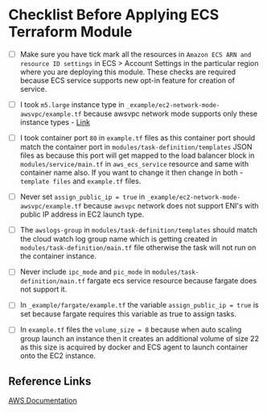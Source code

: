 # Checklist Before Applying ECS Terraform Module

- [ ] Make sure you have tick mark all the resources in `Amazon ECS ARN and resource ID settings` in ECS > Account Settings in the particular region where you are deploying this module. These checks are required because ECS service supports new opt-in feature for creation of service.

- [ ] I took `m5.large` instance type in `_example/ec2-network-mode-awsvpc/example.tf` because awsvpc network mode supports only these instance types - [Link](https://docs.aws.amazon.com/AmazonECS/latest/developerguide/container-instance-eni.html#eni-trunking-supported-instance-types)

- [ ] I took container port `80` in `example.tf` files as this container port should match the container port in `modules/task-definition/templates` JSON files as because this port will get mapped to the load balancer block in `modules/service/main.tf` in `aws_ecs_service` resource and same with container name also. If you want to change it then change in both - `template files` and `example.tf` files.

- [ ] Never set `assign_public_ip = true` in `_example/ec2-network-mode-awsvpc/example.tf` because `awsvpc` network does not support ENI's with public IP address in EC2 launch type.

- [ ] The `awslogs-group` in `modules/task-definition/templates` should match the cloud watch log group name which is getting created in `modules/task-definition/main.tf` file otherwise the task will not run on the container instance.

- [ ] Never include `ipc_mode` and `pic_mode` in `modules/task-definition/main.tf` fargate ecs service resource because fargate does not support it.

- [ ] In `_example/fargate/example.tf` the variable `assign_public_ip = true` is set because fargate requires this variable as true to assign tasks.

- [ ] In `example.tf` files the `volume_size = 8` because when auto scaling group launch an instance then it creates an additional volume of size 22 as this size is acquired by docker and ECS agent to launch container onto the EC2 instance.

## Reference Links

[AWS Documentation](https://docs.aws.amazon.com/AmazonECS/latest/developerguide/Welcome.html)